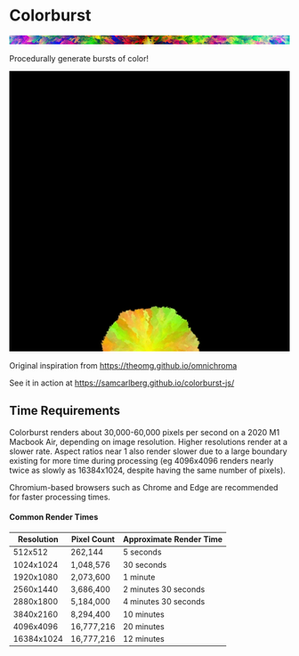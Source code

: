 # Colorburst

![img](img/colorburst-512x16.png)

Procedurally generate bursts of color!

![img](img/colorburst-512x512.gif)

Original inspiration from
https://theomg.github.io/omnichroma


See it in action at https://samcarlberg.github.io/colorburst-js/


## Time Requirements

Colorburst renders about 30,000-60,000 pixels per second on a 2020 M1 Macbook Air, depending on image resolution. Higher resolutions render at a slower rate. Aspect ratios near 1 also render slower due to a large boundary existing for more time during processing (eg 4096x4096 renders nearly twice as slowly as 16384x1024, despite having the same number of pixels).

Chromium-based browsers such as Chrome and Edge are recommended for faster processing times.

#### Common Render Times

| Resolution | Pixel Count | Approximate Render Time |
|------------|-------------|-------------------------|
| 512x512    | 262,144     | 5 seconds               |
| 1024x1024  | 1,048,576   | 30 seconds              |
| 1920x1080  | 2,073,600   | 1 minute                |
| 2560x1440  | 3,686,400   | 2 minutes 30 seconds    |
| 2880x1800  | 5,184,000   | 4 minutes 30 seconds    |
| 3840x2160  | 8,294,400   | 10 minutes              |
| 4096x4096  | 16,777,216  | 20 minutes              |
| 16384x1024 | 16,777,216  | 12 minutes              |
